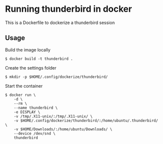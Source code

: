 # Running thunderbird in docker

This is a Dockerfile to dockerize a thunderbird session

## Usage

Build the image locally

    $ docker build -t thunderbird .

Create the settings folder

    $ mkdir -p $HOME/.config/dockerize/thunderbird/

Start the container

    $ docker run \
        -d \
        --rm \
        --name thunderbird \
        -e DISPLAY \
        -v /tmp/.X11-unix/:/tmp/.X11-unix/ \
        -v $HOME/.config/dockerize/thunderbird/:/home/ubuntu/.thunderbird/ \
        -v $HOME/Downloads/:/home/ubuntu/Downloads/ \
        --device /dev/snd \
        thunderbird
